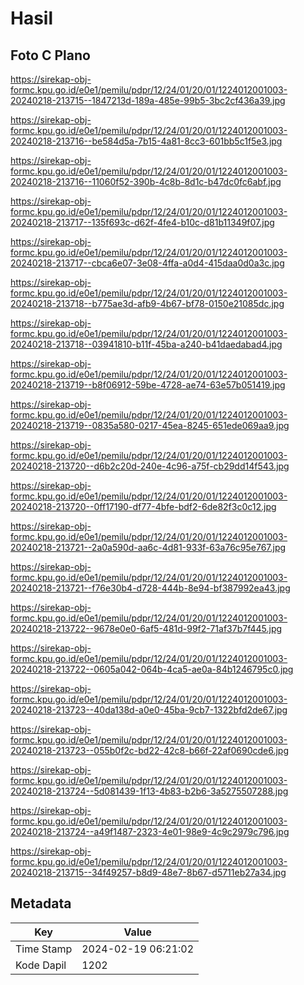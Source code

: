 # Hasil

## Foto C Plano

https://sirekap-obj-formc.kpu.go.id/e0e1/pemilu/pdpr/12/24/01/20/01/1224012001003-20240218-213715--1847213d-189a-485e-99b5-3bc2cf436a39.jpg

https://sirekap-obj-formc.kpu.go.id/e0e1/pemilu/pdpr/12/24/01/20/01/1224012001003-20240218-213716--be584d5a-7b15-4a81-8cc3-601bb5c1f5e3.jpg

https://sirekap-obj-formc.kpu.go.id/e0e1/pemilu/pdpr/12/24/01/20/01/1224012001003-20240218-213716--11060f52-390b-4c8b-8d1c-b47dc0fc6abf.jpg

https://sirekap-obj-formc.kpu.go.id/e0e1/pemilu/pdpr/12/24/01/20/01/1224012001003-20240218-213717--135f693c-d62f-4fe4-b10c-d81b11349f07.jpg

https://sirekap-obj-formc.kpu.go.id/e0e1/pemilu/pdpr/12/24/01/20/01/1224012001003-20240218-213717--cbca6e07-3e08-4ffa-a0d4-415daa0d0a3c.jpg

https://sirekap-obj-formc.kpu.go.id/e0e1/pemilu/pdpr/12/24/01/20/01/1224012001003-20240218-213718--b775ae3d-afb9-4b67-bf78-0150e21085dc.jpg

https://sirekap-obj-formc.kpu.go.id/e0e1/pemilu/pdpr/12/24/01/20/01/1224012001003-20240218-213718--03941810-b11f-45ba-a240-b41daedabad4.jpg

https://sirekap-obj-formc.kpu.go.id/e0e1/pemilu/pdpr/12/24/01/20/01/1224012001003-20240218-213719--b8f06912-59be-4728-ae74-63e57b051419.jpg

https://sirekap-obj-formc.kpu.go.id/e0e1/pemilu/pdpr/12/24/01/20/01/1224012001003-20240218-213719--0835a580-0217-45ea-8245-651ede069aa9.jpg

https://sirekap-obj-formc.kpu.go.id/e0e1/pemilu/pdpr/12/24/01/20/01/1224012001003-20240218-213720--d6b2c20d-240e-4c96-a75f-cb29dd14f543.jpg

https://sirekap-obj-formc.kpu.go.id/e0e1/pemilu/pdpr/12/24/01/20/01/1224012001003-20240218-213720--0ff17190-df77-4bfe-bdf2-6de82f3c0c12.jpg

https://sirekap-obj-formc.kpu.go.id/e0e1/pemilu/pdpr/12/24/01/20/01/1224012001003-20240218-213721--2a0a590d-aa6c-4d81-933f-63a76c95e767.jpg

https://sirekap-obj-formc.kpu.go.id/e0e1/pemilu/pdpr/12/24/01/20/01/1224012001003-20240218-213721--f76e30b4-d728-444b-8e94-bf387992ea43.jpg

https://sirekap-obj-formc.kpu.go.id/e0e1/pemilu/pdpr/12/24/01/20/01/1224012001003-20240218-213722--9678e0e0-6af5-481d-99f2-71af37b7f445.jpg

https://sirekap-obj-formc.kpu.go.id/e0e1/pemilu/pdpr/12/24/01/20/01/1224012001003-20240218-213722--0605a042-064b-4ca5-ae0a-84b1246795c0.jpg

https://sirekap-obj-formc.kpu.go.id/e0e1/pemilu/pdpr/12/24/01/20/01/1224012001003-20240218-213723--40da138d-a0e0-45ba-9cb7-1322bfd2de67.jpg

https://sirekap-obj-formc.kpu.go.id/e0e1/pemilu/pdpr/12/24/01/20/01/1224012001003-20240218-213723--055b0f2c-bd22-42c8-b66f-22af0690cde6.jpg

https://sirekap-obj-formc.kpu.go.id/e0e1/pemilu/pdpr/12/24/01/20/01/1224012001003-20240218-213724--5d081439-1f13-4b83-b2b6-3a5275507288.jpg

https://sirekap-obj-formc.kpu.go.id/e0e1/pemilu/pdpr/12/24/01/20/01/1224012001003-20240218-213724--a49f1487-2323-4e01-98e9-4c9c2979c796.jpg

https://sirekap-obj-formc.kpu.go.id/e0e1/pemilu/pdpr/12/24/01/20/01/1224012001003-20240218-213715--34f49257-b8d9-48e7-8b67-d5711eb27a34.jpg


## Metadata

| Key        | Value               |
| ---------- | ------------------- |
| Time Stamp | 2024-02-19 06:21:02 |
| Kode Dapil | 1202                |



